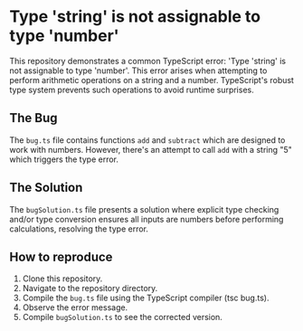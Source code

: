 # Type 'string' is not assignable to type 'number'

This repository demonstrates a common TypeScript error: 'Type 'string' is not assignable to type 'number'. This error arises when attempting to perform arithmetic operations on a string and a number.  TypeScript's robust type system prevents such operations to avoid runtime surprises.

## The Bug
The `bug.ts` file contains functions `add` and `subtract` which are designed to work with numbers. However, there's an attempt to call `add` with a string "5" which triggers the type error.

## The Solution
The `bugSolution.ts` file presents a solution where explicit type checking and/or type conversion ensures all inputs are numbers before performing calculations, resolving the type error.

## How to reproduce
1. Clone this repository.
2. Navigate to the repository directory.
3. Compile the `bug.ts` file using the TypeScript compiler (tsc bug.ts).
4. Observe the error message.
5. Compile `bugSolution.ts` to see the corrected version.